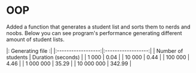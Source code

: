 # OOP
Added a function that generates a student list and sorts them to nerds and noobs.
Below you can see program's performance generating different amount of student lists.

|:            Generating file            :|
|:------------------:|:------------------:|
| Number of students | Duration (seconds) |
|        1 000       |        0.04        |
|       10 000       |        0.44        |
|       100 000      |        4.46        |
|      1 000 000     |        35.29       |
|     10 000 000     |       342.99       |
